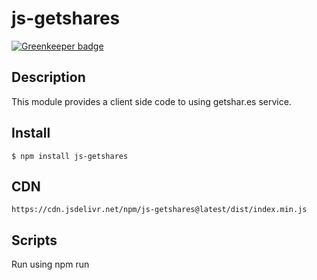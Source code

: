 # js-getshares

[![Greenkeeper badge](https://badges.greenkeeper.io/rimiti/js-getshares.svg)](https://greenkeeper.io/)


## Description

This module provides a client side code to using getshar.es service.

## Install
```
$ npm install js-getshares
```

## CDN
```
https://cdn.jsdelivr.net/npm/js-getshares@latest/dist/index.min.js
```

## Scripts

Run using npm run <script> command.

    build - compile source files.

## License
MIT © [Dimitri DO BAIRRO](https://github.com/rimiti/js-getshares/blob/master/LICENSE)
